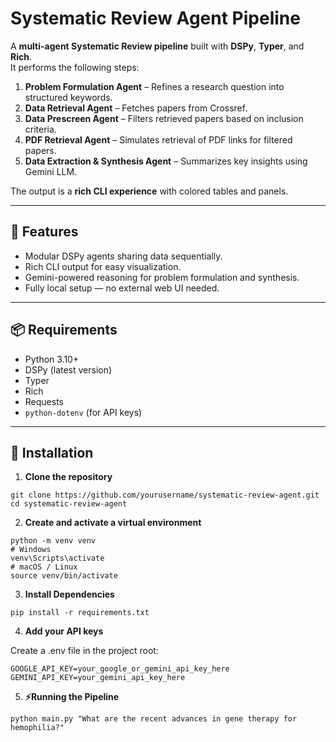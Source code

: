# Systematic Review Agent Pipeline

A **multi-agent Systematic Review pipeline** built with **DSPy**, **Typer**, and **Rich**.  
It performs the following steps:  

1. **Problem Formulation Agent** – Refines a research question into structured keywords.  
2. **Data Retrieval Agent** – Fetches papers from Crossref.  
3. **Data Prescreen Agent** – Filters retrieved papers based on inclusion criteria.  
4. **PDF Retrieval Agent** – Simulates retrieval of PDF links for filtered papers.  
5. **Data Extraction & Synthesis Agent** – Summarizes key insights using Gemini LLM.  

The output is a **rich CLI experience** with colored tables and panels.  

---

## 🚀 Features

- Modular DSPy agents sharing data sequentially.  
- Rich CLI output for easy visualization.  
- Gemini-powered reasoning for problem formulation and synthesis.  
- Fully local setup — no external web UI needed.  

---

## 📦 Requirements

- Python 3.10+  
- DSPy (latest version)  
- Typer  
- Rich  
- Requests  
- `python-dotenv` (for API keys)  

---

## 🔧 Installation

1. **Clone the repository**

```
git clone https://github.com/yourusername/systematic-review-agent.git
cd systematic-review-agent
```

2. **Create and activate a virtual environment**

```
python -m venv venv
# Windows
venv\Scripts\activate
# macOS / Linux
source venv/bin/activate
```

3. **Install Dependencies**

```
pip install -r requirements.txt
```

4. **Add your API keys**

Create a .env file in the project root:

```
GOOGLE_API_KEY=your_google_or_gemini_api_key_here
GEMINI_API_KEY=your_gemini_api_key_here
```

5. **⚡Running the Pipeline**

```
python main.py "What are the recent advances in gene therapy for hemophilia?"
```
